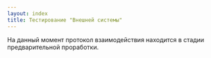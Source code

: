 ```yaml
---
layout: index
title: Тестирование "Внешней системы"
---
```


На данный момент протокол взаимодействия находится в стадии предварительной проработки.
